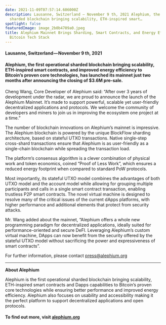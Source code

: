 ```yaml
---
date: 2021-11-09T07:57:14.606000Z
description: Lausanne, Switzerland — November 9 th, 2021 Alephium, the first operational
  sharded blockchain bringing scalability, ETH-inspired smart…
spotlight: false
featuredImage: image_2b0b4709a0.jpeg
title: Alephium Mainnet Brings Sharding, Smart Contracts, and Energy Efficiency to
  Bitcoin Tech Stack
---
```


#### **Lausanne, Switzerland — November 9 th, 2021**

#### Alephium, the first operational sharded blockchain bringing scalability, ETH-inspired smart contracts, and improved energy efficiency to Bitcoin’s proven core technologies, has launched its mainnet just two months after announcing the closing of \$3.6M pre-sale.

Cheng Wang, Core Developer of Alephium said: “After over 3 years of development under the radar, we are proud to announce the launch of the Alephium Mainnet. It’s made to support powerful, scalable yet user-friendly decentralized applications and protocols. We welcome the community of developers and miners to join us in improving the ecosystem one project at a time.”

The number of blockchain innovations on Alephium’s mainnet is impressive. The Alephium blockchain is powered by the unique BlockFlow sharding architecture, based on stateful UTXO transactions. Native single-step cross-shard transactions ensure that Alephium is as user-friendly as a single-chain blockchain while spreading the transaction load.

The platform’s consensus algorithm is a clever combination of physical work and token economics, coined “Proof of Less Work”, which ensures a reduced energy footprint when compared to standard PoW protocols.

Most importantly, its stateful UTXO model combines the advantages of both UTXO model and the account model while allowing for grouping multiple participants and calls in a single smart contract transaction, enabling trustless P2P smart contracts. The novel virtual machine is designed to resolve many of the critical issues of the current dApps platforms, with higher performance and additional elements that protect from security attacks.

Mr. Wang added about the mainnet, “Alephium offers a whole new programming paradigm for decentralized applications, ideally suited for performance-oriented and secure DeFI. Leveraging Alephium’s custom virtual machine, DApps can now benefit from the security offered by the stateful UTXO model without sacrificing the power and expressiveness of smart contracts”.

For further information, please contact [press@alephium.org](mailto:press@alephium.org)

---

**About Alephium**

Alephium is the first operational sharded blockchain bringing scalability, ETH-inspired smart contracts and Dapps capabilities to Bitcoin’s proven core technologies while ensuring better performance and improved energy efficiency. Alephium also focuses on usability and accessibility making it the perfect platform to support decentralized applications and open protocols.

#### To find out more, visit [alephium.org](/)
